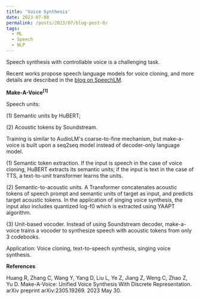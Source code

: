```yaml
---
title: 'Voice Synthesis'
date: 2023-07-08
permalink: /posts/2023/07/blog-post-0/
tags:
  - ML
  - Speech
  - NLP
---
```



Speech synthesis with controllable voice is a challenging task.

Recent works propose speech language models for voice cloning, and more details are described in the [blog on SpeechLM](https://hongyugong.github.io/posts/2023/07/blog-post-1/).


**Make-A-Voice<sup>[1]</sup>**

Speech units:

(1) Semantic units by HuBERT;

(2) Acoustic tokens by Soundstream.

Training is similar to AudioLM's coarse-to-fine mechanism, but make-a-voice is built upon a seq2seq model instead of decoder-only language model.

(1) Semantic token extraction. If the input is speech in the case of voice cloning, HuBERT extracts its semantic units; if the input is text in the case of TTS, a text-to-unit transformer learns the units.

(2) Semantic-to-acoustic units. A Transformer concatenates acoustic tokens of speech prompt and semantic units of target as input, and predicts target acoustic tokens. 
In the application of singing voice synthesis, the input also includes quantized log-f0 which is extracted using YAAPT algorithm.

(3) Unit-based vocoder. Instead of using Soundstream decoder, make-a-voice trains a vocoder to synthesize speech with acoustic tokens from only 3 codebooks.

Application: Voice cloning, text-to-speech synthesis, singing voice synthesis.


**References**

Huang R, Zhang C, Wang Y, Yang D, Liu L, Ye Z, Jiang Z, Weng C, Zhao Z, Yu D. Make-A-Voice: Unified Voice Synthesis With Discrete Representation. arXiv preprint arXiv:2305.19269. 2023 May 30.

